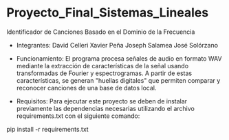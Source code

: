 ﻿# Proyecto_Final_Sistemas_Lineales
Identificador de Canciones Basado en el Dominio de la Frecuencia

- Integrantes:
David Celleri
Xavier Peña
Joseph Salamea
José Solórzano

- Funcionamiento:
El programa procesa señales de audio en formato WAV mediante la extracción de características de la señal usando transformadas de Fourier y espectrogramas. A partir de estas características, se generan "huellas digitales" que permiten comparar y reconocer canciones de una base de datos local.

- Requisitos:
Para ejecutar este proyecto se deben de instalar previamente las dependencias necesarias utilizando el archivo requirements.txt con el siguiente comando:

pip install -r requirements.txt
